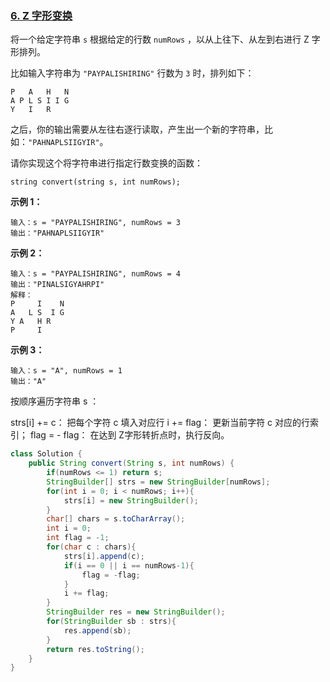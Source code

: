 ### [6. Z 字形变换](https://leetcode.cn/problems/zigzag-conversion/)

将一个给定字符串 `s` 根据给定的行数 `numRows` ，以从上往下、从左到右进行 Z 字形排列。

比如输入字符串为 `"PAYPALISHIRING"` 行数为 `3` 时，排列如下：

```
P   A   H   N
A P L S I I G
Y   I   R
```

之后，你的输出需要从左往右逐行读取，产生出一个新的字符串，比如：`"PAHNAPLSIIGYIR"`。

请你实现这个将字符串进行指定行数变换的函数：

```
string convert(string s, int numRows);
```

**示例 1：**

```
输入：s = "PAYPALISHIRING", numRows = 3
输出："PAHNAPLSIIGYIR"
```

**示例 2：**

```
输入：s = "PAYPALISHIRING", numRows = 4
输出："PINALSIGYAHRPI"
解释：
P     I    N
A   L S  I G
Y A   H R
P     I
```

**示例 3：**

```
输入：s = "A", numRows = 1
输出："A"
```



按顺序遍历字符串 s ：

strs[i] += c： 把每个字符 c 填入对应行 
i += flag： 更新当前字符 c 对应的行索引；
flag = - flag： 在达到 Z字形转折点时，执行反向。



```java
class Solution {
    public String convert(String s, int numRows) {
        if(numRows <= 1) return s;
        StringBuilder[] strs = new StringBuilder[numRows];
        for(int i = 0; i < numRows; i++){
            strs[i] = new StringBuilder();
        }
        char[] chars = s.toCharArray();
        int i = 0;
        int flag = -1;
        for(char c : chars){
            strs[i].append(c);
            if(i == 0 || i == numRows-1){
                flag = -flag;
            }
            i += flag;
        }
        StringBuilder res = new StringBuilder();
        for(StringBuilder sb : strs){
            res.append(sb);
        }
        return res.toString();
    }
}
```









